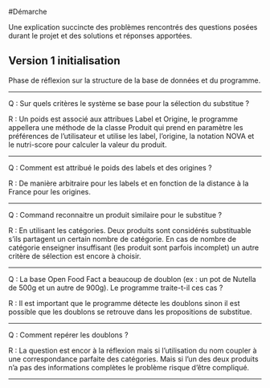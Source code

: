 #Démarche

Une explication succincte des problèmes rencontrés des questions
posées durant le projet et des solutions et réponses apportées.

## Version 1 initialisation
Phase de réflexion sur la structure de la base de données et du programme.

---

Q : Sur quels critères le système se base pour la sélection du substitue ?

R : Un poids est associé aux attribues Label et Origine, le programme appellera
une méthode de la classe Produit qui prend en paramètre les préférences de
l’utilisateur et utilise les label, l’origine, la notation NOVA et le
nutri-score pour calculer la valeur du produit.

---

Q : Comment est attribué le poids des labels et des origines ?

R : De manière arbitraire pour les labels et en fonction de la distance à 
la France pour les origines.

---

Q : Command reconnaitre un produit similaire pour le substitue ?

R : En utilisant les catégories. Deux produits sont considérés substituable
s’ils partagent un certain nombre de catégorie. En cas de nombre de catégorie
enseigner insuffisant (les produit sont parfois incomplet) un autre critère
de sélection est encore à choisir.

---

Q : La base Open Food Fact a beaucoup de doublon (ex : un pot de Nutella de
500g et un autre de 900g). Le programme traite-t-il ces cas ?

R : Il est important que le programme détecte les doublons sinon il est
possible que les doublons se retrouve dans les propositions de substitue.

---

Q : Comment repérer les doublons ?

R : La question est encor à la réflexion mais si l’utilisation du nom coupler
à une correspondance parfaite des catégories. Mais si l’un des deux produits
n’a pas des informations complètes le problème risque d’être compliqué.

---
